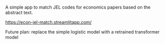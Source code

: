 A simple app to match JEL codes for economics papers based on the abstract text.

https://econ-jel-match.streamlitapp.com/

Future plan: replace the simple logistic model with a retrained transformer model 

